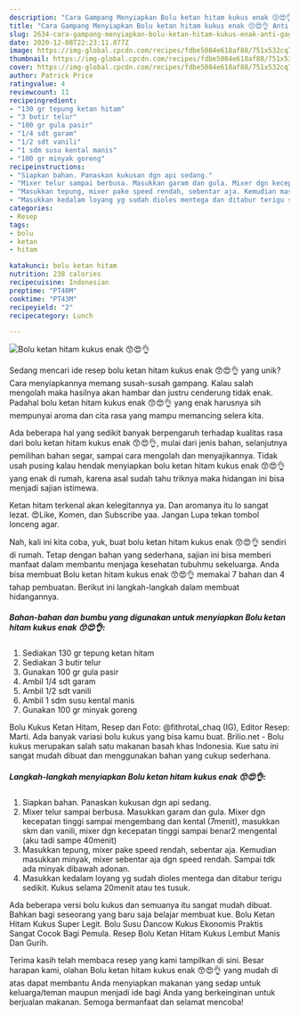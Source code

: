 ```yaml
---
description: "Cara Gampang Menyiapkan Bolu ketan hitam kukus enak 😙😍👌 Anti Gagal"
title: "Cara Gampang Menyiapkan Bolu ketan hitam kukus enak 😙😍👌 Anti Gagal"
slug: 2634-cara-gampang-menyiapkan-bolu-ketan-hitam-kukus-enak-anti-gagal
date: 2020-12-08T22:23:11.077Z
image: https://img-global.cpcdn.com/recipes/fdbe5084e618af88/751x532cq70/bolu-ketan-hitam-kukus-enak-😙😍👌-foto-resep-utama.jpg
thumbnail: https://img-global.cpcdn.com/recipes/fdbe5084e618af88/751x532cq70/bolu-ketan-hitam-kukus-enak-😙😍👌-foto-resep-utama.jpg
cover: https://img-global.cpcdn.com/recipes/fdbe5084e618af88/751x532cq70/bolu-ketan-hitam-kukus-enak-😙😍👌-foto-resep-utama.jpg
author: Patrick Price
ratingvalue: 4
reviewcount: 11
recipeingredient:
- "130 gr tepung ketan hitam"
- "3 butir telur"
- "100 gr gula pasir"
- "1/4 sdt garam"
- "1/2 sdt vanili"
- "1 sdm susu kental manis"
- "100 gr minyak goreng"
recipeinstructions:
- "Siapkan bahan. Panaskan kukusan dgn api sedang."
- "Mixer telur sampai berbusa. Masukkan garam dan gula. Mixer dgn kecepatan tinggi sampai mengembang dan kental (7menit), masukkan skm dan vanili, mixer dgn kecepatan tinggi sampai benar2 mengental (aku tadi sampe 40menit)"
- "Masukkan tepung, mixer pake speed rendah, sebentar aja. Kemudian masukkan minyak, mixer sebentar aja dgn speed rendah. Sampai tdk ada minyak dibawah adonan."
- "Masukkan kedalam loyang yg sudah dioles mentega dan ditabur terigu sedikit. Kukus selama 20menit atau tes tusuk."
categories:
- Resep
tags:
- bolu
- ketan
- hitam

katakunci: bolu ketan hitam 
nutrition: 238 calories
recipecuisine: Indonesian
preptime: "PT40M"
cooktime: "PT43M"
recipeyield: "2"
recipecategory: Lunch

---
```



![Bolu ketan hitam kukus enak 😙😍👌](https://img-global.cpcdn.com/recipes/fdbe5084e618af88/751x532cq70/bolu-ketan-hitam-kukus-enak-😙😍👌-foto-resep-utama.jpg)

Sedang mencari ide resep bolu ketan hitam kukus enak 😙😍👌 yang unik? Cara menyiapkannya memang susah-susah gampang. Kalau salah mengolah maka hasilnya akan hambar dan justru cenderung tidak enak. Padahal bolu ketan hitam kukus enak 😙😍👌 yang enak harusnya sih mempunyai aroma dan cita rasa yang mampu memancing selera kita.

Ada beberapa hal yang sedikit banyak berpengaruh terhadap kualitas rasa dari bolu ketan hitam kukus enak 😙😍👌, mulai dari jenis bahan, selanjutnya pemilihan bahan segar, sampai cara mengolah dan menyajikannya. Tidak usah pusing kalau hendak menyiapkan bolu ketan hitam kukus enak 😙😍👌 yang enak di rumah, karena asal sudah tahu triknya maka hidangan ini bisa menjadi sajian istimewa.

Ketan hitam terkenal akan kelegitannya ya. Dan aromanya itu lo sangat lezat. 😍Like, Komen, dan Subscribe yaa. Jangan Lupa tekan tombol lonceng agar.


Nah, kali ini kita coba, yuk, buat bolu ketan hitam kukus enak 😙😍👌 sendiri di rumah. Tetap dengan bahan yang sederhana, sajian ini bisa memberi manfaat dalam membantu menjaga kesehatan tubuhmu sekeluarga. Anda bisa membuat Bolu ketan hitam kukus enak 😙😍👌 memakai 7 bahan dan 4 tahap pembuatan. Berikut ini langkah-langkah dalam membuat hidangannya.

<!--inarticleads1-->

##### Bahan-bahan dan bumbu yang digunakan untuk menyiapkan Bolu ketan hitam kukus enak 😙😍👌:

1. Sediakan 130 gr tepung ketan hitam
1. Sediakan 3 butir telur
1. Gunakan 100 gr gula pasir
1. Ambil 1/4 sdt garam
1. Ambil 1/2 sdt vanili
1. Ambil 1 sdm susu kental manis
1. Gunakan 100 gr minyak goreng


Bolu Kukus Ketan Hitam, Resep dan Foto: @fithrotal_chaq (IG), Editor Resep: Marti. Ada banyak variasi bolu kukus yang bisa kamu buat. Brilio.net - Bolu kukus merupakan salah satu makanan basah khas Indonesia. Kue satu ini sangat mudah dibuat dan menggunakan bahan yang cukup sederhana. 

<!--inarticleads2-->

##### Langkah-langkah menyiapkan Bolu ketan hitam kukus enak 😙😍👌:

1. Siapkan bahan. Panaskan kukusan dgn api sedang.
1. Mixer telur sampai berbusa. Masukkan garam dan gula. Mixer dgn kecepatan tinggi sampai mengembang dan kental (7menit), masukkan skm dan vanili, mixer dgn kecepatan tinggi sampai benar2 mengental (aku tadi sampe 40menit)
1. Masukkan tepung, mixer pake speed rendah, sebentar aja. Kemudian masukkan minyak, mixer sebentar aja dgn speed rendah. Sampai tdk ada minyak dibawah adonan.
1. Masukkan kedalam loyang yg sudah dioles mentega dan ditabur terigu sedikit. Kukus selama 20menit atau tes tusuk.


Ada beberapa versi bolu kukus dan semuanya itu sangat mudah dibuat. Bahkan bagi seseorang yang baru saja belajar membuat kue. Bolu Ketan Hitam Kukus Super Legit. Bolu Susu Dancow Kukus Ekonomis Praktis Sangat Cocok Bagi Pemula. Resep Bolu Ketan Hitam Kukus Lembut Manis Dan Gurih. 

Terima kasih telah membaca resep yang kami tampilkan di sini. Besar harapan kami, olahan Bolu ketan hitam kukus enak 😙😍👌 yang mudah di atas dapat membantu Anda menyiapkan makanan yang sedap untuk keluarga/teman maupun menjadi ide bagi Anda yang berkeinginan untuk berjualan makanan. Semoga bermanfaat dan selamat mencoba!
